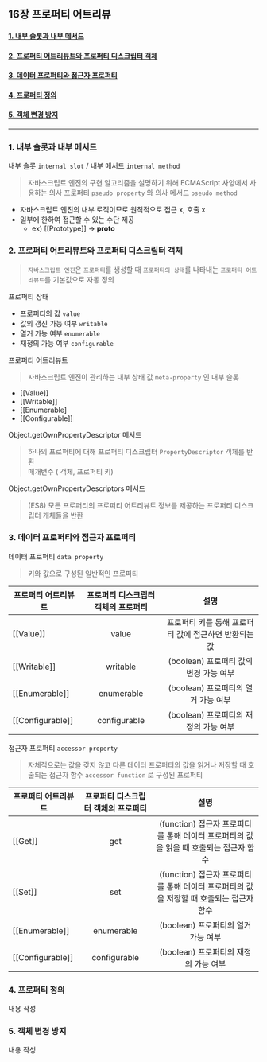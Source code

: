 ## 16장 프로퍼티 어트리뷰

#### [1. 내부 슬롯과 내부 메서드](#1-내부-슬롯과-내부-메서드-1)
#### [2. 프로퍼티 어트리뷰트와 프로퍼티 디스크립터 객체](#2-프로퍼티-어트리뷰트와-프로퍼티-디스크립터-객체-1)
#### [3. 데이터 프로퍼티와 접근자 프로퍼티](#3-데이터-프로퍼티와-접근자-프로퍼티-1)
#### [4. 프로퍼티 정의](#4-프로퍼티-정의-1)
#### [5. 객체 변경 방지](#5-객체-변경-방지-1)

***

### 1. 내부 슬롯과 내부 메서드
 
 내부 슬롯 `internal slot` / 내부 메서드 `internal method`
  > 자바스크립트 엔진의 구현 알고리즘을 설명하기 위해 ECMAScript 사양에서 사용하는 의사 프로퍼티 `pseudo property` 와 의사 메서드 `pseudo method`   
 
  - 자바스크립트 엔진의 내부 로직이므로 원칙적으로 접근 x, 호출 x
  - 일부에 한하여 접근할 수 있는 수단 제공
    - ex) [[Prototype]] -> __proto__


### 2. 프로퍼티 어트리뷰트와 프로퍼티 디스크립터 객체
 > `자바스크립트 엔진`은 `프로퍼티`를 생성할 때 `프로퍼티의 상태`를 나타내는 `프로퍼티 어트리뷰트`를 기본값으로 자동 정의

 프로퍼티 상태
  - 프로퍼티의 값 `value`
  - 값의 갱신 가능 여부 `writable`
  - 열거 가능 여부 `enumerable`
  - 재정의 가능 여부 `configurable`
  
 프로퍼티 어트리뷰트
  > 자바스크립트 엔진이 관리하는 내부 상태 값 `meta-property` 인 내부 슬롯   
  - [[Value]]
  - [[Writable]]
  - [[Enumerable]
  - [[Configurable]]
  
 Object.getOwnPropertyDescriptor 메서드
  > 하나의 프로퍼티에 대해 프로퍼티 디스크립터 `PropertyDescriptor` 객체를 반환   
  > 매개변수 ( 객체, 프로퍼티 키)

 Object.getOwnPropertyDescriptors 메서드
  > (ES8) 모든 프로퍼티의 프로퍼티 어트리뷰트 정보를 제공하는 프로퍼티 디스크립터 개체들을 반환
 
 
### 3. 데이터 프로퍼티와 접근자 프로퍼티

 데이터 프로퍼티 `data property`
   > 키와 값으로 구성된 일반적인 프로퍼티

  | 프로퍼티 어트리뷰트 | 프로퍼티  디스크립터 객체의 프로퍼티 | 설명 |
  |---|:---:|:---:| 
  | [[Value]] | value | 프로퍼티 키를 통해 프로퍼티 값에 접근하면 반환되는 값 |
  | [[Writable]] | writable | (boolean) 프로퍼티 값의 변경 가능 여부 |
  | [[Enumerable]] | enumerable | (boolean) 프로퍼티의 열거 가능 여부 |
  | [[Configurable]] | configurable | (boolean) 프로퍼티의 재정의 가능 여부 |
  
 접근자 프로퍼티 `accessor property`
  > 자체적으로는 값을 갖지 않고 다른 데이터 프로퍼티의 값을 읽거나 저장할 때 호출되는 접근자 함수 `accessor function` 로 구성된 프로퍼티
  
  | 프로퍼티 어트리뷰트 | 프로퍼티 디스크립터 객체의 프로퍼티 | 설명 |
  | --- |:---:|:---:|
  | [[Get]] | get | (function) 접근자 프로퍼티를 통해 데이터 프로퍼티의 값을 읽을 때 호출되는 접근자 함수 |
  | [[Set]] | set | (function) 접근자 프로퍼티를 통해 데이터 프로퍼티의 값을 저장할 때 호출되는 접근자 함수 |
  | [[Enumerable]] | enumerable | (boolean) 프로퍼티의 열거 가능 여부 |
  | [[Configurable]] | configurable | (boolean) 프로퍼티의 재정의 가능 여부 |

### 4. 프로퍼티 정의

내용 작성

### 5. 객체 변경 방지

내용 작성

